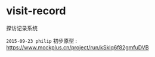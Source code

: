 # visit-record
探访记录系统


``2015-09-23 philip``
初步原型 : https://www.mockplus.cn/project/run/kSklq6f82gmfuDVB

